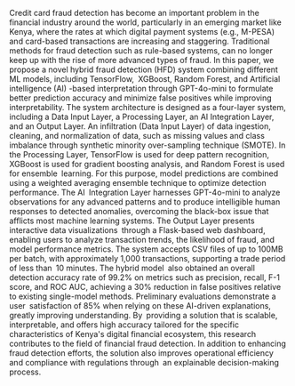 Credit card fraud detection has become an important problem in the financial industry around the world, particularly in an emerging market like Kenya, where the rates at which digital payment systems (e.g., M-PESA) and card-based transactions are increasing and staggering. Traditional methods for fraud detection such as rule-based systems, can no longer keep up with the rise of more advanced types of fraud. In this paper, we propose a novel hybrid fraud detection (HFD) system combining different ML models, including TensorFlow, XGBoost, Random Forest, and Artificial intelligence (AI) -based interpretation through GPT-4o-mini to formulate better prediction accuracy and minimize false positives while improving interpretability.
The system architecture is designed as a four-layer system, including a Data Input Layer, a Processing Layer, an AI Integration Layer, and an Output Layer. An infiltration (Data Input Layer) of data ingestion, cleaning, and normalization of data, such as missing values and class imbalance through synthetic minority over-sampling technique (SMOTE). In the Processing Layer, TensorFlow is used for deep pattern recognition, XGBoost is used for gradient boosting analysis, and Random Forest is used for ensemble learning. For this purpose, model predictions are combined using a weighted averaging ensemble technique to optimize detection performance. The AI Integration Layer harnesses GPT-4o-mini to analyze observations for any advanced patterns and to produce intelligible human responses to detected anomalies, overcoming the black-box issue that afflicts most machine learning systems. The Output Layer presents interactive data visualizations through a Flask-based web dashboard, enabling users to analyze transaction trends, the likelihood of fraud, and model performance metrics.
The system accepts CSV files of up to 100MB per batch, with approximately 1,000 transactions, supporting a trade period of less than 10 minutes. The hybrid model also obtained an overall detection accuracy rate of 99.2% on metrics such as precision, recall, F-1 score, and ROC AUC, achieving a 30% reduction in false positives relative to existing single-model methods. Preliminary evaluations demonstrate a user satisfaction of 85% when relying on these AI-driven explanations, greatly improving understanding. By providing a solution that is scalable, interpretable, and offers high accuracy tailored for the specific characteristics of Kenya's digital financial ecosystem, this research contributes to the field of financial fraud detection. In addition to enhancing fraud detection efforts, the solution also improves operational efficiency and compliance with regulations through an explainable decision-making process.
